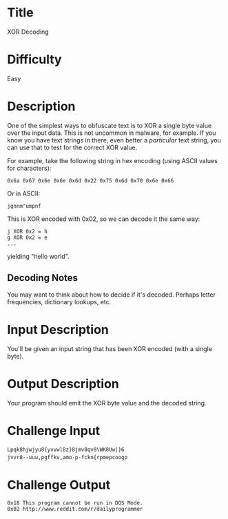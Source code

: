 # Title

XOR Decoding

# Difficulty

Easy

# Description

One of the simplest ways to obfuscate text is to XOR a single byte value over the input data. This is not uncommon in malware, for example. If you know you have text strings in there, even better a *particular* text string, you can use that to test for the correct XOR value.

For example, take the following string in hex encoding (using ASCII values for characters):

    0x6a 0x67 0x6e 0x6e 0x6d 0x22 0x75 0x6d 0x70 0x6e 0x66

Or in ASCII:

    jgnnm"umpnf

This is XOR encoded with 0x02, so we can decode it the same way:

    j XOR 0x2 = h
    g XOR 0x2 = e
    ...

yielding "hello world". 

## Decoding Notes

You may want to think about how to decide if it's decoded. Perhaps letter frequencies, dictionary lookups, etc. 

# Input Description

You'll be given an input string that has been XOR encoded (with a single byte). 

# Output Description

Your program should emit the XOR byte value and the decoded string. 

# Challenge Input

    Lpqk8hjwjyu8{yvvwl8z}8jmv8qv8\WK8Uw|}6
    jvvr8--uuu,pgffkv,amo-p-fckn{rpmepcoogp

# Challenge Output

    0x18 This program cannot be run in DOS Mode.
    0x02 http://www.reddit.com/r/dailyprogrammer
    

